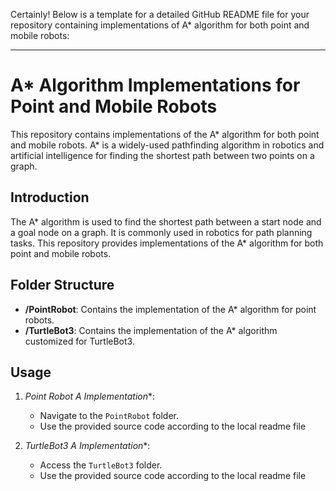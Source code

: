 Certainly! Below is a template for a detailed GitHub README file for your repository containing implementations of A* algorithm for both point and mobile robots:

---

# A* Algorithm Implementations for Point and Mobile Robots

This repository contains implementations of the A* algorithm for both point and mobile robots. A* is a widely-used pathfinding algorithm in robotics and artificial intelligence for finding the shortest path between two points on a graph.

## Introduction

The A* algorithm is used to find the shortest path between a start node and a goal node on a graph. It is commonly used in robotics for path planning tasks. This repository provides implementations of the A* algorithm for both point and mobile robots.

## Folder Structure

- **/PointRobot**: Contains the implementation of the A* algorithm for point robots.
- **/TurtleBot3**: Contains the implementation of the A* algorithm customized for TurtleBot3.

## Usage

1. **Point Robot A* Implementation**:
   - Navigate to the `PointRobot` folder.
   - Use the provided source code according to the local readme file

2. **TurtleBot3 A* Implementation**:
   - Access the `TurtleBot3` folder.
   - Use the provided source code according to the local readme file